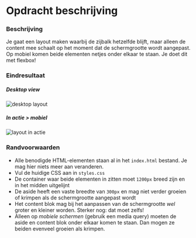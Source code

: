 # Opdracht beschrijving

### Beschrijving
Je gaat een layout maken  waarbij de zijbalk hetzelfde blijft, maar alleen de content mee schaalt op het moment dat de schermgrootte wordt aangepast.
Op mobiel komen beide elementen netjes onder elkaar te staan. Je doet dit met flexbox!

### Eindresultaat

##### Desktop view
![desktop layout](./assets/screenshot.png)
##### In actie > mobiel
![layout in actie](./assets/flexbox-layout.gif)

### Randvoorwaarden
* Alle benodigde HTML-elementen staan al in het `index.html` bestand. Je mag hier niets meer aan veranderen.
* Vul de huidige CSS aan in `styles.css`
* De container waar beide elementen in zitten moet `1200px` breed zijn en in het midden uitgelijnt
* De aside heeft een vaste breedte van `300px` en mag niet verder groeien of krimpen als de schermgrootte aangepast wordt
* Het content blok mag bij het aanpassen van de schermgrootte _wel_ groter en kleiner worden. Sterker nog: dat moet zelfs!
* Alleen op _mobiele schermen_ (gebruik een media query) moeten de aside en content blok onder elkaar komen te staan.
Dan mogen ze beiden evenveel groeien als krimpen.
